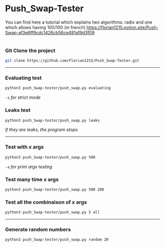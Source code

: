 # Push_Swap-Tester

You can find here a tutorial which explains two algorithms: radix and one which allows having 100/100 (in french)
https://florian1215.notion.site/Push-Swap-af3e6ff9cdc1426cb56ce481a19d3f09
<br /><br />

### Git Clone the project
```sh
git clone https://github.com/Florian1215/Push_Swap-Tester.git
```



***

### Evaluating test
```sh
python3 push_Swap-tester/push_swap.py evaluating
```
```-s``` *for strict mode*

### Leaks test
```sh
python3 push_Swap-tester/push_swap.py leaks
```
*If they are leaks, the program stops.*

***

### Test with ***x*** args
```sh
python3 push_Swap-tester/push_swap.py 500
```
```-a``` *for print args testing*

### Test many time ***x*** args
```sh
python3 push_Swap-tester/push_swap.py 500 200
```

### Test all the combinaison of ***x*** args
```sh
python3 push_Swap-tester/push_swap.py 5 all
```

***
### Generate random numbers
```sh
python3 push_Swap-tester/push_swap.py random 20
```
